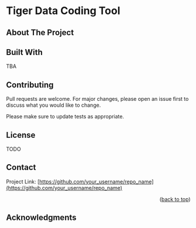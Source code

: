 # Tiger Data Coding Tool

<!-- ABOUT THE PROJECT -->
## About The Project

<!-- TODO:PUT PICTURE OF TOOL HERE -->
<!-- [![Product Name Screen Shot][product-screenshot]](https://example.com)-->



## Built With
TBA

## Contributing
Pull requests are welcome. For major changes, please open an issue first to discuss what you would like to change.

Please make sure to update tests as appropriate.


## License
TODO

<!-- CONTACT -->
## Contact

Project Link: [https://github.com/your_username/repo_name](https://github.com/your_username/repo_name)

<p align="right">(<a href="#top">back to top</a>)</p>

<!-- ACKNOWLEDGMENTS -->
## Acknowledgments
